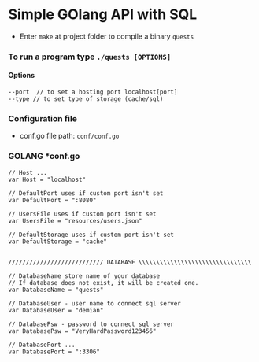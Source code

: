 # Simple GOlang API with SQL

* Enter `make` at project folder to compile a binary `quests`

### To run a program type `./quests [OPTIONS]`
#### Options

	--port  // to set a hosting port localhost[port]
	--type // to set type of storage (cache/sql)

### Configuration file
* conf.go file path: `conf/conf.go`
### GOLANG *conf.go
```
// Host ...
var Host = "localhost"

// DefaultPort uses if custom port isn't set
var DefaultPort = ":8080"

// UsersFile uses if custom port isn't set
var UsersFile = "resources/users.json"

// DefaultStorage uses if custom port isn't set
var DefaultStorage = "cache"


/////////////////////////// DATABASE \\\\\\\\\\\\\\\\\\\\\\\\\\\\\\\\

// DatabaseName store name of your database
// If database does not exist, it will be created one.
var DatabaseName = "quests"

// DatabaseUser - user name to connect sql server
var DatabaseUser = "demian"

// DatabasePsw - password to connect sql server
var DatabasePsw = "VeryHardPassword123456"

// DatabasePort ...
var DatabasePort = ":3306"
```
